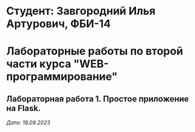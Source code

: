 # Студент: Завгородний Илья Артурович, ФБИ-14

# Лабораторные работы по второй части курса "WEB-программирование"

## Лабораторная работа 1. Простое приложение на Flask.

*Дата: 18.09.2023*



